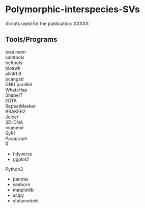 # Polymorphic-interspecies-SVs
Scripts used for the publication: XXXXX


## Tools/Programs
bwa mem  
samtools  
bcftools  
bioawk  
plink1.9  
pcangsd  
GNU parallel  
WhatsHap  
ShapeIT  
EDTA  
RepeatMasker  
BRAKER2  
Juicer  
3D-DNA  
mummer  
SyRI  
Paragraph  
R
- tidyverse  
- ggplot2

Python3  
- pandas  
- seaborn  
- matplotlib  
- scipy  
- statsmodels  

